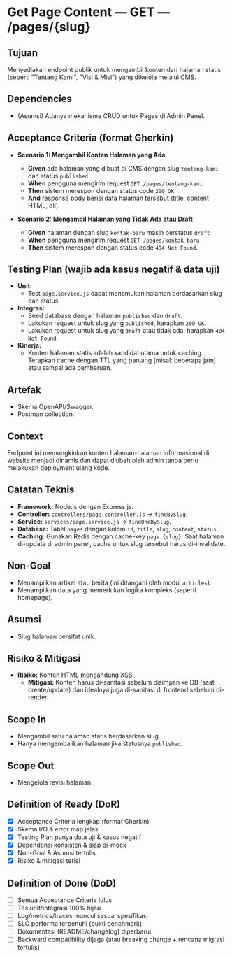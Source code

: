 # Get Page Content — GET — /pages/{slug}

## Tujuan
Menyediakan endpoint publik untuk mengambil konten dari halaman statis (seperti "Tentang Kami", "Visi & Misi") yang dikelola melalui CMS.

## Dependencies
- (Asumsi) Adanya mekanisme CRUD untuk Pages di Admin Panel.

## Acceptance Criteria (format Gherkin)
- **Scenario 1: Mengambil Konten Halaman yang Ada**
  - **Given** ada halaman yang dibuat di CMS dengan slug `tentang-kami` dan status `published`
  - **When** pengguna mengirim request `GET /pages/tentang-kami`
  - **Then** sistem merespon dengan status code `200 OK`
  - **And** response body berisi data halaman tersebut (title, content HTML, dll).

- **Scenario 2: Mengambil Halaman yang Tidak Ada atau Draft**
  - **Given** halaman dengan slug `kontak-baru` masih berstatus `draft`
  - **When** pengguna mengirim request `GET /pages/kontak-baru`
  - **Then** sistem merespon dengan status code `404 Not Found`.

## Testing Plan (wajib ada kasus negatif & data uji)
- **Unit:**
  - Test `page.service.js` dapat menemukan halaman berdasarkan slug dan status.
- **Integrasi:**
  - Seed database dengan halaman `published` dan `draft`.
  - Lakukan request untuk slug yang `published`, harapkan `200 OK`.
  - Lakukan request untuk slug yang `draft` atau tidak ada, harapkan `404 Not Found`.
- **Kinerja:**
  - Konten halaman statis adalah kandidat utama untuk caching. Terapkan cache dengan TTL yang panjang (misal: beberapa jam) atau sampai ada pembaruan.

## Artefak
- Skema OpenAPI/Swagger.
- Postman collection.

## Context
Endpoint ini memungkinkan konten halaman-halaman informasional di website menjadi dinamis dan dapat diubah oleh admin tanpa perlu melakukan deployment ulang kode.

## Catatan Teknis
- **Framework:** Node.js dengan Express.js.
- **Controller:** `controllers/page.controller.js` -> `findBySlug`.
- **Service:** `services/page.service.js` -> `findOneBySlug`.
- **Database:** Tabel `pages` dengan kolom `id`, `title`, `slug`, `content`, `status`.
- **Caching:** Gunakan Redis dengan cache-key `page:{slug}`. Saat halaman di-update di admin panel, cache untuk slug tersebut harus di-invalidate.

## Non-Goal
- Menampilkan artikel atau berita (ini ditangani oleh modul `articles`).
- Menampilkan data yang memerlukan logika kompleks (seperti homepage).

## Asumsi
- Slug halaman bersifat unik.

## Risiko & Mitigasi
- **Risiko:** Konten HTML mengandung XSS.
  - **Mitigasi:** Konten harus di-sanitasi sebelum disimpan ke DB (saat create/update) dan idealnya juga di-sanitasi di frontend sebelum di-render.

## Scope In
- Mengambil satu halaman statis berdasarkan slug.
- Hanya mengembalikan halaman jika statusnya `published`.

## Scope Out
- Mengelola revisi halaman.

## Definition of Ready (DoR)
- [x] Acceptance Criteria lengkap (format Gherkin)  
- [x] Skema I/O & error map jelas  
- [x] Testing Plan punya data uji & kasus negatif  
- [x] Dependensi konsisten & siap di-mock  
- [x] Non-Goal & Asumsi tertulis  
- [x] Risiko & mitigasi terisi  

## Definition of Done (DoD)
- [ ] Semua Acceptance Criteria lulus  
- [ ] Tes unit/integrasi 100% hijau  
- [ ] Log/metrics/traces muncul sesuai spesifikasi  
- [ ] SLO performa terpenuhi (bukti benchmark)  
- [ ] Dokumentasi (README/changelog) diperbarui  
- [ ] Backward compatibility dijaga (atau breaking change + rencana migrasi tertulis)  
